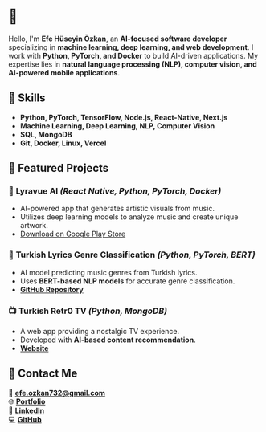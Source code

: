# 🦆

Hello, I'm **Efe Hüseyin Özkan**, an **AI-focused software developer** specializing in **machine learning, deep learning, and web development**. I work with **Python, PyTorch, and Docker** to build AI-driven applications. My expertise lies in **natural language processing (NLP), computer vision, and AI-powered mobile applications**.  

## 📌 Skills  

- **Python, PyTorch, TensorFlow, Node.js, React-Native, Next.js**  
- **Machine Learning, Deep Learning, NLP, Computer Vision**  
- **SQL, MongoDB**  
- **Git, Docker, Linux, Vercel**  

## 🚀 Featured Projects  

### 🎨 **Lyravue AI** *(React Native, Python, PyTorch, Docker)*  
- AI-powered app that generates artistic visuals from music.  
- Utilizes deep learning models to analyze music and create unique artwork.  
- [Download on Google Play Store](https://play.google.com/store/apps/details?id=com.veucci.lyravue)  

### 🎵 **Turkish Lyrics Genre Classification** *(Python, PyTorch, BERT)*  
- AI model predicting music genres from Turkish lyrics.  
- Uses **BERT-based NLP models** for accurate genre classification.  
- **[GitHub Repository](https://github.com/Veucci/turkish-lyric-to-genre)**  

### 📺 **Turkish Retr0 TV** *(Python, MongoDB)*  
- A web app providing a nostalgic TV experience.  
- Developed with **AI-based content recommendation**.  
- **[Website](https://retrotv.efe-ozkan.online/)**  

## 📡 Contact Me  

📧 **efe.ozkan732@gmail.com**  
🌐 **[Portfolio](https://efe-ozkan.com)**  
👔 **[LinkedIn](https://www.linkedin.com/in/efe-özkan/)**  
💻 **[GitHub](https://github.com/Veucci)**  

